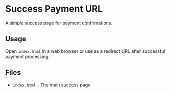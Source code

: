 # Success Payment URL

A simple success page for payment confirmations.

## Usage

Open `index.html` in a web browser or use as a redirect URL after successful payment processing.

## Files

- `index.html` - The main success page
